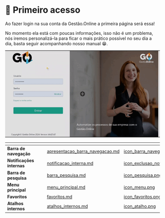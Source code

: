 # 🥇 Primeiro acesso

Ao fazer login na sua conta da Gestão.Online a primeira página será essa!

No momento ela está com poucas informações, isso não é um problema, nós iremos personalizá-la para ficar o mais prático possível no seu dia a dia, basta seguir acompanhando nosso manual 😁.

![](/erp-v2/assets/primeiro_acesso_tela.gif)

<table data-view="cards">
    <thead>
        <tr>
            <th></th>
            <th></th>
            <th></th>
            <th data-hidden data-card-target data-type="content-ref"></th>
            <th data-hidden data-card-cover data-type="files"></th>
        </tr>
    </thead>
    <tbody>
        <tr>
            <td>
                <strong>Barra de navegação</strong>
            </td>
            <td></td>
            <td></td>
            <td>
                <a href="/erp-v2/primeiro_acesso/apresentacao_barra_navegacao.md">apresentacao_barra_navegacao.md</a>
            </td>
            <td>
                <a href="/erp-v2/assets/modulos/icon_barra_navegacao.png">icon_barra_navegacao.png</a>
            </td>
        </tr>
        <tr>
            <td>
                <strong>Notificações internas</strong>
            </td>
            <td></td>
            <td></td>
            <td>
                <a href="/erp-v2/primeiro_acesso/notificacao_interna.md">notificacao_interna.md</a>
            </td>
            <td>
                <a href="/erp-v2/assets/modulos/icon_exclusao_notificacao.png">icon_exclusao_notificacao.png</a>
            </td>
        </tr>
        <tr>
            <td>
                <strong>Barra de pesquisa</strong>
            </td>
            <td></td>
            <td></td>
            <td>
                <a href="/erp-v2/primeiro_acesso/barra_pesquisa.md">barra_pesquisa.md</a>
            </td>
            <td>
                <a href="/erp-v2/assets/modulos/icon_pesquisa.png">icon_pesquisa.png</a>
            </td>
        </tr>
        <tr>
            <td>
                <strong>Menu principal</strong>
            </td>
            <td></td>
            <td></td>
            <td>
                <a href="/erp-v2/primeiro_acesso/menu_principal.md">menu_principal.md</a>
            </td>
            <td>
                <a href="/erp-v2/assets/modulos/icon_menu.png">icon_menu.png</a>
            </td>
        </tr>
        <tr>
            <td>
                <strong>Favoritos</strong>
            </td>
            <td></td>
            <td></td>
            <td>
                <a href="/erp-v2/primeiro_acesso/favoritos.md">favoritos.md</a>
            </td>
            <td>
                <a href="/erp-v2/assets/modulos/icon_favoritos.png">icon_favoritos.png</a>
            </td>
        </tr>
        <tr>
            <td>
                <strong>Atalhos internos</strong>
            </td>
            <td></td>
            <td></td>
            <td>
                <a href="/erp-v2/primeiro_acesso/atalhos_internos.md">atalhos_internos.md</a>
            </td>
            <td>
                <a href="/erp-v2/assets/modulos/icon_atalho.png">icon_atalho.png</a>
            </td>
        </tr>
    </tbody>
</table>